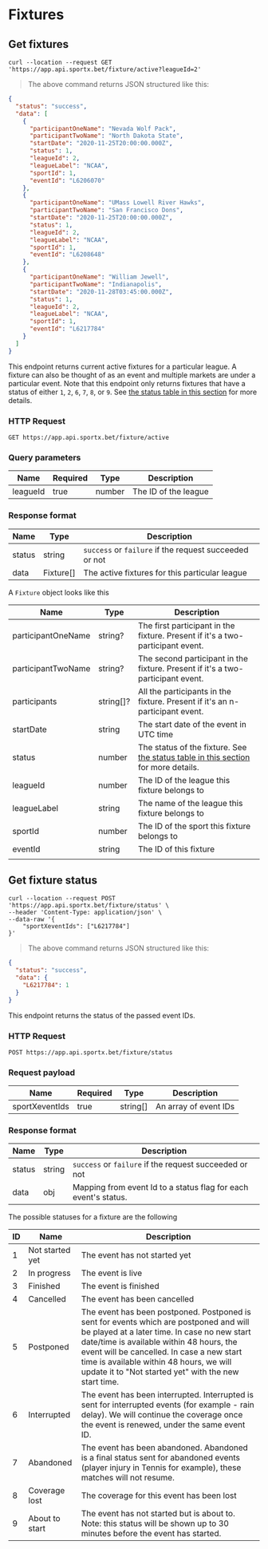 # Fixtures

## Get fixtures

```shell
curl --location --request GET 'https://app.api.sportx.bet/fixture/active?leagueId=2'
```

> The above command returns JSON structured like this:

```json
{
  "status": "success",
  "data": [
    {
      "participantOneName": "Nevada Wolf Pack",
      "participantTwoName": "North Dakota State",
      "startDate": "2020-11-25T20:00:00.000Z",
      "status": 1,
      "leagueId": 2,
      "leagueLabel": "NCAA",
      "sportId": 1,
      "eventId": "L6206070"
    },
    {
      "participantOneName": "UMass Lowell River Hawks",
      "participantTwoName": "San Francisco Dons",
      "startDate": "2020-11-25T20:00:00.000Z",
      "status": 1,
      "leagueId": 2,
      "leagueLabel": "NCAA",
      "sportId": 1,
      "eventId": "L6208648"
    },
    {
      "participantOneName": "William Jewell",
      "participantTwoName": "Indianapolis",
      "startDate": "2020-11-28T03:45:00.000Z",
      "status": 1,
      "leagueId": 2,
      "leagueLabel": "NCAA",
      "sportId": 1,
      "eventId": "L6217784"
    }
  ]
}
```

This endpoint returns current active fixtures for a particular league. A fixture can also be thought of as an event and multiple markets are under a particular event. Note that this endpoint only returns fixtures that have a status of either `1`, `2`, `6`, `7`, `8`, or `9`. See [the status table in this section](#get-fixture-status) for more details.

### HTTP Request

`GET https://app.api.sportx.bet/fixture/active`

### Query parameters

Name | Required | Type | Description
--- | --- | --- | ---
leagueId | true | number | The ID of the league

### Response format

| Name   | Type      | Description                                            |
| ------ | --------- | ------------------------------------------------------ |
| status | string    | `success` or `failure` if the request succeeded or not |
| data   | Fixture[] | The active fixtures for this particular league         |

A `Fixture` object looks like this

| Name               | Type      | Description                                                                                              |
| ------------------ | --------- | -------------------------------------------------------------------------------------------------------- |
| participantOneName | string?   | The first participant in the fixture. Present if it's a two-participant event.                           |
| participantTwoName | string?   | The second participant in the fixture. Present if it's a two-participant event.                          |
| participants       | string[]? | All the participants in the fixture. Present if it's an n-participant event.                             |
| startDate          | string    | The start date of the event in UTC time                                                                  |
| status             | number    | The status of the fixture. See [the status table in this section](#get-fixture-status) for more details. |
| leagueId           | number    | The ID of the league this fixture belongs to                                                             |
| leagueLabel        | string    | The name of the league this fixture belongs to                                                           |
| sportId            | number    | The ID of the sport this fixture belongs to                                                              |
| eventId            | string    | The ID of this fixture                                                                                   |
|                    |

## Get fixture status

```shell
curl --location --request POST 'https://app.api.sportx.bet/fixture/status' \
--header 'Content-Type: application/json' \
--data-raw '{
    "sportXeventIds": ["L6217784"]
}'
```

> The above command returns JSON structured like this:

```json
{
  "status": "success",
  "data": {
    "L6217784": 1
  }
}
```

This endpoint returns the status of the passed event IDs.

### HTTP Request

`POST https://app.api.sportx.bet/fixture/status`

### Request payload

| Name           | Required | Type     | Description           |
| -------------- | -------- | -------- | --------------------- |
| sportXeventIds | true     | string[] | An array of event IDs |

### Response format

Name | Type | Description
--- | --- | ---
status | string | `success` or `failure` if the request succeeded or not
data | obj | Mapping from event Id to a status flag for each event's status.

The possible statuses for a fixture are the following

| ID  | Name            | Description                                                                                                                                                                                                                                                                                                                         |
| --- | --------------- | ----------------------------------------------------------------------------------------------------------------------------------------------------------------------------------------------------------------------------------------------------------------------------------------------------------------------------------- |
| 1   | Not started yet | The event has not started yet                                                                                                                                                                                                                                                                                                       |
| 2   | In progress     | The event is live                                                                                                                                                                                                                                                                                                                   |
| 3   | Finished        | The event is finished                                                                                                                                                                                                                                                                                                               |
| 4   | Cancelled       | The event has been cancelled                                                                                                                                                                                                                                                                                                        |
| 5   | Postponed       | The event has been postponed. Postponed is sent for events which are postponed and will be played at a later time. In case no new start date/time is available within 48 hours, the event will be cancelled. In case a new start time is available within 48 hours, we will update it to "Not started yet" with the new start time. |
| 6   | Interrupted     | The event has been interrupted. Interrupted is sent for interrupted events (for example - rain delay). We will continue the coverage once the event is renewed, under the same event ID.                                                                                                                                            |
| 7   | Abandoned       | The event has been abandoned. Abandoned is a final status sent for abandoned events (player injury in Tennis for example), these matches will not resume.                                                                                                                                                                           |
| 8   | Coverage lost   | The coverage for this event has been lost                                                                                                                                                                                                                                                                                           |
| 9   | About to start  | The event has not started but is about to. Note: this status will be shown up to 30 minutes before the event has started.                                                                                                                                                                                                           |
